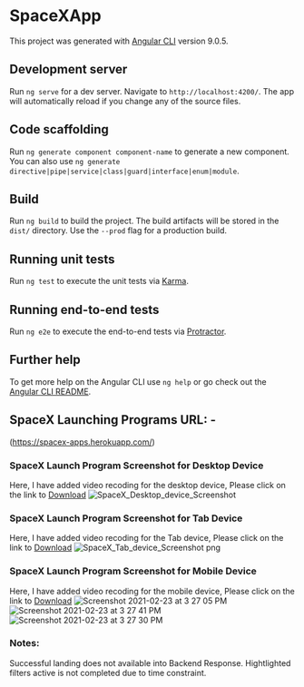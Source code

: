 # SpaceXApp

This project was generated with [Angular CLI](https://github.com/angular/angular-cli) version 9.0.5.

## Development server

Run `ng serve` for a dev server. Navigate to `http://localhost:4200/`. The app will automatically reload if you change any of the source files.

## Code scaffolding

Run `ng generate component component-name` to generate a new component. You can also use `ng generate directive|pipe|service|class|guard|interface|enum|module`.

## Build

Run `ng build` to build the project. The build artifacts will be stored in the `dist/` directory. Use the `--prod` flag for a production build.

## Running unit tests

Run `ng test` to execute the unit tests via [Karma](https://karma-runner.github.io).

## Running end-to-end tests

Run `ng e2e` to execute the end-to-end tests via [Protractor](http://www.protractortest.org/).

## Further help

To get more help on the Angular CLI use `ng help` or go check out the [Angular CLI README](https://github.com/angular/angular-cli/blob/master/README.md).

## SpaceX Launching Programs URL: -
(https://spacex-apps.herokuapp.com/)

### SpaceX Launch Program Screenshot for Desktop Device

   Here, I have added video recoding for the desktop device, Please click on the link to 
   [Download](https://user-images.githubusercontent.com/7519776/108825341-e59bfd80-75e8-11eb-854b-a7d85e6137d7.mov)
   ![SpaceX_Desktop_device_Screenshot](https://user-images.githubusercontent.com/7519776/108824581-e3856f00-75e7-11eb-9f14-bfc0e8ac747e.png)

### SpaceX Launch Program Screenshot for Tab Device
  
   Here, I have added video recoding for the Tab device, Please click on the link to 
   [Download](https://user-images.githubusercontent.com/7519776/108824762-1c254880-75e8-11eb-9432-95f380f3e3f1.mov)
   ![SpaceX_Tab_device_Screenshot png](https://user-images.githubusercontent.com/7519776/108824540-d8324380-75e7-11eb-83a5-2ee89e5f1536.png)

### SpaceX Launch Program Screenshot for Mobile Device
   
   Here, I have added video recoding for the mobile device, Please click on the link to 
   [Download](https://user-images.githubusercontent.com/7519776/108824711-0f085980-75e8-11eb-9cbc-b70572f532df.mov)
   ![Screenshot 2021-02-23 at 3 27 05 PM](https://user-images.githubusercontent.com/7519776/108827762-ff8b0f80-75eb-11eb-92e5-b1e75c5e0dd9.png)
   ![Screenshot 2021-02-23 at 3 27 41 PM](https://user-images.githubusercontent.com/7519776/108827759-fd28b580-75eb-11eb-8b76-5690ae383e29.png)
   ![Screenshot 2021-02-23 at 3 27 30 PM](https://user-images.githubusercontent.com/7519776/108827768-0023a600-75ec-11eb-860b-28f0f53ac57b.png)
   
   
### Notes:
Successful landing does not available into Backend Response.
Hightlighted filters active is not completed due to time constraint.

